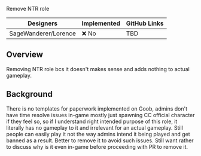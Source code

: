 Remove NTR role

| Designers | Implemented | GitHub Links |
|---|---|---|
| SageWanderer/Lorence | :x: No | TBD |

## Overview

Removing NTR role bcs it doesn't makes sense and adds nothing to actual gameplay.

## Background

There is no templates for paperwork implemented on Goob, admins don't have time resolve issues in-game mostly just spawning CC official character if they feel so, so if I understand right intended purpose of this role, it literally has no gameplay to it and irrelevant for an actual gameplay.
 Still people can easily play it not the way admins intend it being played and get banned as a result. Better to remove it to avoid such issues. 
 Still want rather to discuss why is it even in-game before proceeding with PR to remove it.
